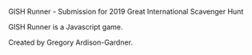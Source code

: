 GISH Runner - Submission for 2019 Great International Scavenger Hunt

GISH Runner is a Javascript game.

Created by Gregory Ardison-Gardner.

